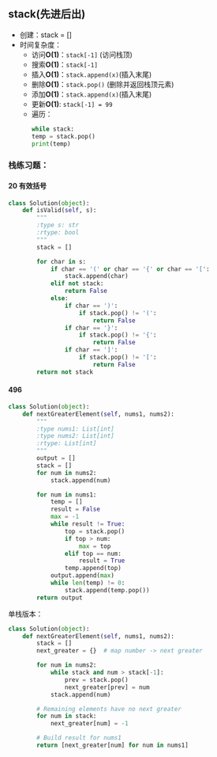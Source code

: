 ## stack(先进后出)
- 创建：stack = []
- 时间复杂度：
    - 访问**O(1)**：```stack[-1]``` (访问栈顶)
    - 搜索**O(1)**：```stack[-1]```
    - 插入**O(1)**：```stack.append(x)```(插入末尾)
    - 删除**O(1)**：```stack.pop()``` (删除并返回栈顶元素)
    - 添加**O(1)**：```stack.append(x)```(插入末尾)
    - 更新**O(1)**: ```stack[-1] = 99```
    - 遍历：
        ```py
        while stack:
        temp = stack.pop()
        print(temp)
        ```
### 栈练习题：
#### 20 有效括号
```py
class Solution(object):
    def isValid(self, s):
        """
        :type s: str
        :rtype: bool
        """
        stack = []

        for char in s:
            if char == '(' or char == '{' or char == '[':
                stack.append(char)
            elif not stack:
                return False
            else:
                if char == ')':
                    if stack.pop() != '(':
                        return False
                if char == '}':
                    if stack.pop() != '{':
                        return False
                if char == ']':
                    if stack.pop() != '[':
                        return False
        return not stack
```
#### 496
```py
class Solution(object):
    def nextGreaterElement(self, nums1, nums2):
        """
        :type nums1: List[int]
        :type nums2: List[int]
        :rtype: List[int]
        """
        output = []
        stack = []
        for num in nums2:
            stack.append(num)

        for num in nums1:
            temp = []
            result = False
            max = -1
            while result != True:
                top = stack.pop()
                if top > num:
                    max = top
                elif top == num:
                    result = True
                temp.append(top)
            output.append(max)
            while len(temp) != 0:
                stack.append(temp.pop())
        return output
```
单栈版本：
```py
class Solution(object):
    def nextGreaterElement(self, nums1, nums2):
        stack = []
        next_greater = {}  # map number -> next greater

        for num in nums2:
            while stack and num > stack[-1]:
                prev = stack.pop()
                next_greater[prev] = num
            stack.append(num)

        # Remaining elements have no next greater
        for num in stack:
            next_greater[num] = -1

        # Build result for nums1
        return [next_greater[num] for num in nums1]
```